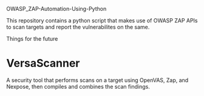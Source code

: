 OWASP_ZAP-Automation-Using-Python

This repository contains a python script that makes use of OWASP ZAP APIs to scan targets and report the vulnerabilites on the same.

Things for the future

# VersaScanner

A security tool that performs scans on a target using OpenVAS, Zap, and Nexpose, then compiles and combines the scan findings.
